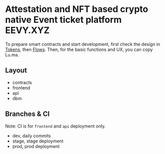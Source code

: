 # Attestation and NFT based crypto native Event ticket platform EEVY.XYZ

To prepare smart contracts and start development, first check the design in [Tokens](TOKENS.md), then [Flows](FLOWS.md). Then, for the basic functions and UX, you can copy Lu.ma.

## Layout

- contracts
- frontend
- api
- dbm

## Branches & CI

Note: CI is for `frontend` and `api` deployment only.

- dev, daily commits
- stage, stage deployment
- prod, prod deployment
